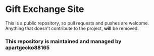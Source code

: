 # Gift Exchange Site

This is a public repository, so pull requests and pushes are welcome.
Anything that doesn't contribute to the project, **will** be removed.

### This repository is maintained and managed by apartgecko88165